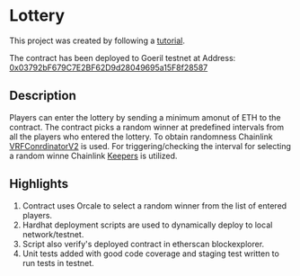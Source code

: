 # Lottery 

This project was created by following a [tutorial](https://www.youtube.com/watch?v=gyMwXuJrbJQ&t=57794s). 

The contract has been deployed to Goeril testnet at Address: [0x03792bF679C7E2BF62D9d28049695a15F8f28587](https://goerli.etherscan.io/address/0x03792bF679C7E2BF62D9d28049695a15F8f28587)

## Description

Players can enter the lottery by sending a minimum amonut of ETH to the contract. The contract picks a random winner at predefined intervals from all the players who entered the lottery. To obtain randomness Chainlink [VRFConrdinatorV2](https://docs.chain.link/docs/vrf/v2/introduction/) is used. For triggering/checking the interval for selecting a random winne Chainlink [Keepers](https://docs.chain.link/docs/chainlink-keepers/introduction/) is utilized.


## Highlights

1. Contract uses Orcale to select a random winner from the list of entered players.
2. Hardhat deployment scripts are used to dynamically deploy to local network/testnet.
3. Script also verify's deployed contract in etherscan blockexplorer. 
4. Unit tests added with good code coverage and staging test written to run tests in testnet.
